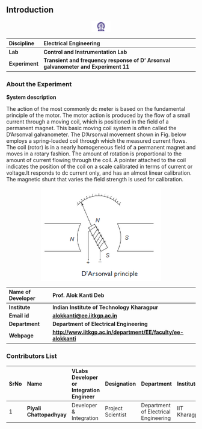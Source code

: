 ## Introduction

<div align="center">
<img src="experiment/images/iitkgp.png" width="10%">
</div>

<b>Discipline | <b> Electrical Engineering 
:--|:--|
<b> Lab | <b> **Control and Instrumentation Lab**
<b> Experiment|     <b> **Transient and frequency response of D’ Arsonval galvanometer and Experiment 11**


### About the Experiment 
**System description**

The action of the most commonly dc meter is based on the fundamental principle of the motor. The motor action is produced by the flow of a small current through a moving coil, which is positioned in the field of a permanent magnet. This basic moving coil system is often called the D’Arsonval galvanometer. The D’Arsonval movement shown in Fig. below employs a spring-loaded coil through which the measured current flows. The coil (rotor) is in a nearly homogeneous field of a permanent magnet and moves in a rotary fashion. The amount of rotation is proportional to the amount of current flowing through the coil. A pointer attached to the coil indicates the position of the coil on a scale calibrated in terms of current or voltage.It responds to dc current only, and has an almost linear calibration. The magnetic shunt that varies the field strength is used for calibration.
			  
<div align="center">
<img class="img-fluid"  src="experiment/images/plant_intro.png" alt="">                  
</div>

<b>Name of Developer | <b> **Prof. Alok Kanti Deb**
:--|:--|
<b> Institute | <b>  **Indian Institute of Technology Kharagpur**
<b> Email id|     <b>  **alokkanti@ee.iitkgp.ac.in**
<b> Department |  **Department of Electrical Engineering**
<b>Webpage| <b> http://www.iitkgp.ac.in/department/EE/faculty/ee-alokkanti

### Contributors List

SrNo | Name | VLabs Developer or Integration Engineer | Designation | Department| Institute
:--|:--|:--|:--|:--|:--|
1 | **Piyali Chattopadhyay** | Developer & Integration | Project Scientist | Department of Electrical Engineering | IIT Kharagpur | 
